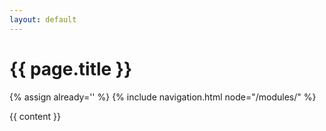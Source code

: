 ```yaml
---
layout: default
---
```


<h1>{{ page.title }}</h1>

{% assign already='' %}
{% include navigation.html node="/modules/" %}

{{ content }}
